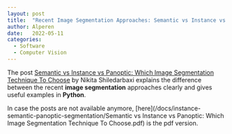 ```yaml
---
layout: post
title:  "Recent Image Segmentation Approaches: Semantic vs Instance vs Panoptic Segmentation"
author: Alperen
date:   2022-05-11
categories:
  - Software
  - Computer Vision
---
```


The post [Semantic vs Instance vs Panoptic: Which Image Segmentation Technique To Choose](https://analyticsindiamag.com/semantic-vs-instance-vs-panoptic-which-image-segmentation-technique-to-choose/) by Nikita Shiledarbaxi explains the difference between the recent **image segmentation** approaches clearly and gives useful examples in **Python**.


In case the posts are not available anymore, [here](/docs/instance-semantic-panoptic-segmentation/Semantic vs Instance vs Panoptic: Which Image Segmentation Technique To Choose.pdf) is the pdf version.

